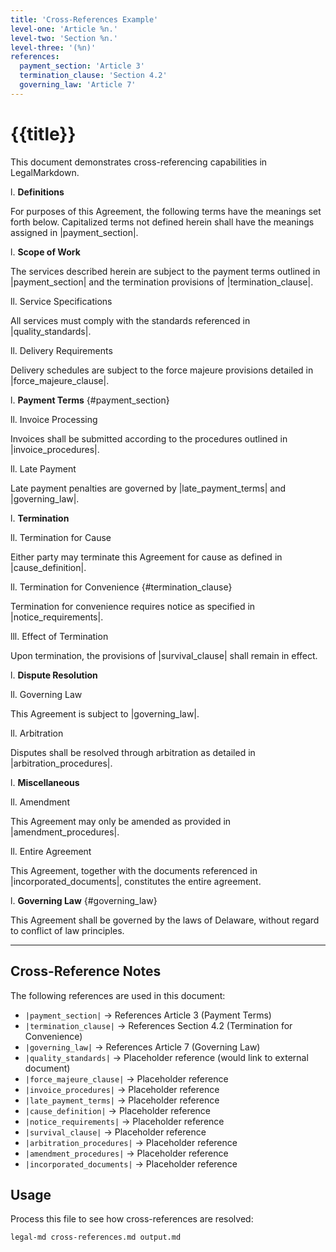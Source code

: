 ```yaml
---
title: 'Cross-References Example'
level-one: 'Article %n.'
level-two: 'Section %n.'
level-three: '(%n)'
references:
  payment_section: 'Article 3'
  termination_clause: 'Section 4.2'
  governing_law: 'Article 7'
---
```


# {{title}}

This document demonstrates cross-referencing capabilities in LegalMarkdown.

l. **Definitions**

For purposes of this Agreement, the following terms have the meanings set forth
below. Capitalized terms not defined herein shall have the meanings assigned in
|payment_section|.

l. **Scope of Work**

The services described herein are subject to the payment terms outlined in
|payment_section| and the termination provisions of |termination_clause|.

ll. Service Specifications

All services must comply with the standards referenced in |quality_standards|.

ll. Delivery Requirements

Delivery schedules are subject to the force majeure provisions detailed in
|force_majeure_clause|.

l. **Payment Terms** {#payment_section}

ll. Invoice Processing

Invoices shall be submitted according to the procedures outlined in
|invoice_procedures|.

ll. Late Payment

Late payment penalties are governed by |late_payment_terms| and |governing_law|.

l. **Termination**

ll. Termination for Cause

Either party may terminate this Agreement for cause as defined in
|cause_definition|.

ll. Termination for Convenience {#termination_clause}

Termination for convenience requires notice as specified in
|notice_requirements|.

lll. Effect of Termination

Upon termination, the provisions of |survival_clause| shall remain in effect.

l. **Dispute Resolution**

ll. Governing Law

This Agreement is subject to |governing_law|.

ll. Arbitration

Disputes shall be resolved through arbitration as detailed in
|arbitration_procedures|.

l. **Miscellaneous**

ll. Amendment

This Agreement may only be amended as provided in |amendment_procedures|.

ll. Entire Agreement

This Agreement, together with the documents referenced in
|incorporated_documents|, constitutes the entire agreement.

l. **Governing Law** {#governing_law}

This Agreement shall be governed by the laws of Delaware, without regard to
conflict of law principles.

---

## Cross-Reference Notes

The following references are used in this document:

- `|payment_section|` → References Article 3 (Payment Terms)
- `|termination_clause|` → References Section 4.2 (Termination for Convenience)
- `|governing_law|` → References Article 7 (Governing Law)
- `|quality_standards|` → Placeholder reference (would link to external
  document)
- `|force_majeure_clause|` → Placeholder reference
- `|invoice_procedures|` → Placeholder reference
- `|late_payment_terms|` → Placeholder reference
- `|cause_definition|` → Placeholder reference
- `|notice_requirements|` → Placeholder reference
- `|survival_clause|` → Placeholder reference
- `|arbitration_procedures|` → Placeholder reference
- `|amendment_procedures|` → Placeholder reference
- `|incorporated_documents|` → Placeholder reference

## Usage

Process this file to see how cross-references are resolved:

```bash
legal-md cross-references.md output.md
```
